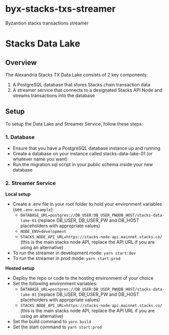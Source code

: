 # byx-stacks-txs-streamer

Byzantion stacks transactions streamer

# Stacks Data Lake

## Overview

The Alexandria Stacks TX Data Lake consists of 2 key components:

1. A PostgreSQL database that stores Stacks chain transaction data
2. A streamer service that connects to a designated Stacks API Node and streams transactions into the database

## Setup

To setup the Data Lake and Streamer Service, follow these steps:

### 1. Database

- Ensure that you have a PostgreSQL database instance up and running
- Create a database on your instance called stacks-data-lake-01 (or whatever name you want)
- Run the migration.sql script in your public schema inside your new database

### 2. Streamer Service

**Local setup**

- Create a .env file in your root folder to hold your environment variables (see `.env.example`):
  - `DATABASE_URL=postgres://DB_USER:DB_USER_PW@DB_HOST/stacks-data-lake-01` (replace DB_USER, DB_USER_PW and DB_HOST placeholders with appropriate values)
  - `NODE_ENV=development`
  - `STACKS_NODE_API_URL=https://stacks-node-api.mainnet.stacks.co/` (this is the main stacks node API, replace the API URL if you are using an alternative)
- To run the streamer in development mode: `yarn start:dev`
- To run the streamer in prod mode: `yarn start:prod`

**Hosted setup**

- Deploy the repo or code to the hosting environment of your choice
- Set the following environment variables:
  - `DATABASE_URL=postgres://DB_USER:DB_USER_PW@DB_HOST/stacks-data-lake-01` (replace DB_USER, DB_USER_PW and DB_HOST placeholders with appropriate values)
  - `STACKS_NODE_API_URL=https://stacks-node-api.mainnet.stacks.co/` (this is the main stacks node API, replace the API URL if you are using an alternative)
- Set the build command to `yarn build`
- Set the start command to `yarn start:prod`
